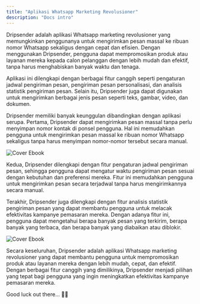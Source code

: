```yaml
---
title: "Aplikasi Whatsapp Marketing Revolusioner"
description: "Docs intro"
---
```


Dripsender adalah aplikasi Whatsapp marketing revolusioner yang memungkinkan penggunanya untuk mengirimkan pesan massal ke ribuan nomor Whatsapp sekaligus dengan cepat dan efisien. Dengan menggunakan Dripsender, pengguna dapat mempromosikan produk atau layanan mereka kepada calon pelanggan dengan lebih mudah dan efektif, tanpa harus menghabiskan banyak waktu dan tenaga.

Aplikasi ini dilengkapi dengan berbagai fitur canggih seperti pengaturan jadwal pengiriman pesan, pengiriman pesan personalisasi, dan analisis statistik pengiriman pesan. Selain itu, Dripsender juga dapat digunakan untuk mengirimkan berbagai jenis pesan seperti teks, gambar, video, dan dokumen.

Dripsender memiliki banyak keunggulan dibandingkan dengan aplikasi serupa. Pertama, Dripsender dapat mengirimkan pesan massal tanpa perlu menyimpan nomor kontak di ponsel pengguna. Hal ini memudahkan pengguna untuk mengirimkan pesan massal ke ribuan nomor Whatsapp sekaligus tanpa harus menyimpan nomor-nomor tersebut secara manual.

![Cover Ebook](/assets/images/coverbook.avif)

Kedua, Dripsender dilengkapi dengan fitur pengaturan jadwal pengiriman pesan, sehingga pengguna dapat mengatur waktu pengiriman pesan sesuai dengan kebutuhan dan preferensi mereka. Fitur ini memudahkan pengguna untuk mengirimkan pesan secara terjadwal tanpa harus mengirimkannya secara manual.

Terakhir, Dripsender juga dilengkapi dengan fitur analisis statistik pengiriman pesan yang dapat membantu pengguna untuk melacak efektivitas kampanye pemasaran mereka. Dengan adanya fitur ini, pengguna dapat mengetahui berapa banyak pesan yang terkirim, berapa banyak yang terbaca, dan berapa banyak yang diabaikan atau diblokir.

![Cover Ebook](/assets/images/coverbook.avif)

Secara keseluruhan, Dripsender adalah aplikasi Whatsapp marketing revolusioner yang dapat membantu pengguna untuk mempromosikan produk atau layanan mereka dengan lebih mudah, cepat, dan efektif. Dengan berbagai fitur canggih yang dimilikinya, Dripsender menjadi pilihan yang tepat bagi pengguna yang ingin meningkatkan efektivitas kampanye pemasaran mereka.

Good luck out there... 🧑‍🚀
